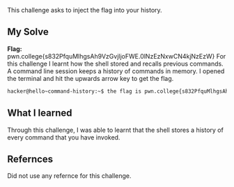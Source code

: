This challenge asks to inject the flag into your history.
## My Solve
**Flag:** pwn.college{s832PfquMlhgsAh9VzGvjljoFWE.0lNzEzNxwCN4kjNzEzW}
For this challenge I learnt how the shell stored and recalls previous commands. A command line session keeps a history of commands in memory. I opened the terminal and hit the upwards arrow key to get the flag.
```bash 
hacker@hello~command-history:~$ the flag is pwn.college{s832PfquMlhgsAh9VzGvjljoFWE.0lNzEzNxwCN4kjNzEzW}
```
## What I learned
Through this challenge, I was able to learnt that the shell stores a history of every command that you have invoked.

## Refernces
Did not use any refernce for this challenge.

